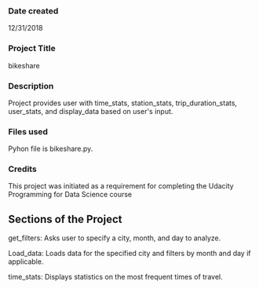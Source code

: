 ### Date created
12/31/2018

### Project Title
bikeshare

### Description
Project provides user with time_stats, station_stats, trip_duration_stats, user_stats, and display_data based on user's input.

### Files used
Pyhon file is bikeshare.py.

### Credits
This project was initiated as a requirement for completing the Udacity Programming for Data Science course

## Sections of the Project
get_filters: Asks user to specify a city, month, and day to analyze.

Load_data: Loads data for the specified city and filters by month and day if applicable.

time_stats: Displays statistics on the most frequent times of travel.
